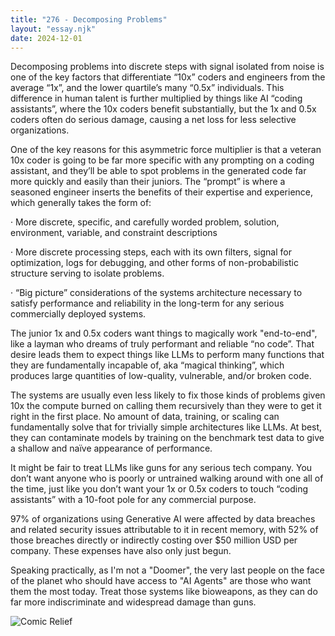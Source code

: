 ```yaml
---
title: "276 - Decomposing Problems"
layout: "essay.njk"
date: 2024-12-01
---
```


Decomposing problems into discrete steps with signal isolated from noise is one of the key factors that differentiate “10x” coders and engineers from the average “1x”, and the lower quartile’s many “0.5x” individuals. This difference in human talent is further multiplied by things like AI “coding assistants”, where the 10x coders benefit substantially, but the 1x and 0.5x coders often do serious damage, causing a net loss for less selective organizations.

One of the key reasons for this asymmetric force multiplier is that a veteran 10x coder is going to be far more specific with any prompting on a coding assistant, and they’ll be able to spot problems in the generated code far more quickly and easily than their juniors. The “prompt” is where a seasoned engineer inserts the benefits of their expertise and experience, which generally takes the form of:

·      More discrete, specific, and carefully worded problem, solution, environment, variable, and constraint descriptions

·      More discrete processing steps, each with its own filters, signal for optimization, logs for debugging, and other forms of non-probabilistic structure serving to isolate problems.

·      “Big picture” considerations of the systems architecture necessary to satisfy performance and reliability in the long-term for any serious commercially deployed systems.

The junior 1x and 0.5x coders want things to magically work "end-to-end", like a layman who dreams of truly performant and reliable “no code”. That desire leads them to expect things like LLMs to perform many functions that they are fundamentally incapable of, aka “magical thinking”, which produces large quantities of low-quality, vulnerable, and/or broken code.

The systems are usually even less likely to fix those kinds of problems given 10x the compute burned on calling them recursively than they were to get it right in the first place. No amount of data, training, or scaling can fundamentally solve that for trivially simple architectures like LLMs. At best, they can contaminate models by training on the benchmark test data to give a shallow and naïve appearance of performance.

It might be fair to treat LLMs like guns for any serious tech company. You don’t want anyone who is poorly or untrained walking around with one all of the time, just like you don’t want your 1x or 0.5x coders to touch “coding assistants” with a 10-foot pole for any commercial purpose. 

97% of organizations using Generative AI were affected by data breaches and related security issues attributable to it in recent memory, with 52% of those breaches directly or indirectly costing over $50 million USD per company. These expenses have also only just begun.

Speaking practically, as I'm not a "Doomer", the very last people on the face of the planet who should have access to "AI Agents" are those who want them the most today. Treat those systems like bioweapons, as they can do far more indiscriminate and widespread damage than guns.

![Comic Relief](https://media.licdn.com/dms/image/v2/D5622AQGvarEthzKi5A/feedshare-shrink_2048_1536/feedshare-shrink_2048_1536/0/1732572265951?e=1736985600&v=beta&t=R6PAXeND_48J6wi9g6-Wh8J8wOXeRsxiM71_kKnPbJ0)